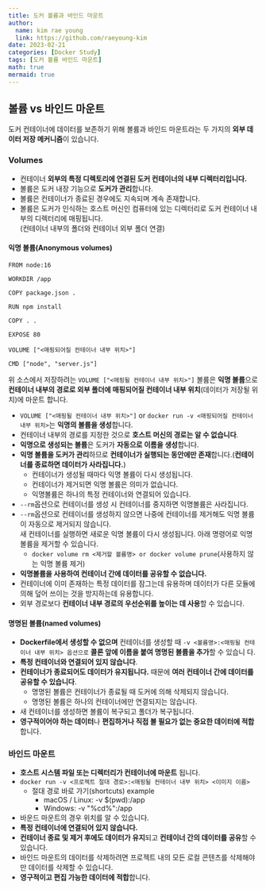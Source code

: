 ```yaml
---
title: 도커 볼륨과 바인드 마운트
author:
  name: kim rae young
  link: https://github.com/raeyoung-kim
date: 2023-02-21
categories: [Docker Study]
tags: [도커 볼륨 바인드 마운트]
math: true
mermaid: true
---
```


## 볼륨 vs 바인드 마운트

도커 컨테이너에 데이터를 보존하기 위해 볼륨과 바인드 마운트라는 두 가지의 **외부 데이터 저장 메커니즘**이 있습니다.

### Volumes

-   컨테이너 **외부의 특정 디렉토리에 연결된 도커 컨테이너의 내부 디렉터리입니다.**
-   볼륨은 도커 내장 기능으로 **도커가 관리**합니다.
-   볼륨은 컨테이너가 종료된 경우에도 지속되며 계속 존재합니다.
-   볼륨은 도커가 인식하는 호스트 머신인 컴퓨터에 있는 디렉터리로 도커 컨테이너 내부의 디렉터리에 매핑됩니다.  
    (컨테이너 내부의 폴더와 컨테이너 외부 폴더 연결)

#### 익명 볼륨(Anonymous volumes)

```
FROM node:16

WORKDIR /app

COPY package.json .

RUN npm install

COPY . .

EXPOSE 80

VOLUME ["<매핑되어질 컨테이너 내부 위치>"]

CMD ["node", "server.js"]
```

위 소스에서 저장하려는 `VOLUME ["<매핑될 컨테이너 내부 위치>"]` 볼륨은 **익명 볼륨**으로 **컨테이너 내부의 경로로 외부 폴더에 매핑되어질 컨테이너 내부 위치**(데이터가 저장될 위치)에 마운트 합니다.

-   `VOLUME ["<매핑될 컨테이너 내부 위치>"]` or `docker run -v <매핑되어질 컨테이너 내부 위치>`는 **익명의 볼륨을 생성**합니다.
-   컨테이너 내부의 경로를 지정한 것으로 **호스트 머신의 경로는 알 수 없습니다**.
-   **익명으로 생성되는 볼륨**은 도커가 **자동으로 이름을 생성**합니다.
-   **익명 볼륨을 도커가 관리**하므로 **컨테이너가 실행되는 동안에만 존재**합니다.(**컨테이너를 종료하면 데이터가 사라집니다.**)
    -   컨테이너가 생성될 때마다 익명 볼륨이 다시 생성됩니다.
    -   컨테이너가 제거되면 익명 볼륨은 의미가 없습니다.
    -   익명볼륨은 하나의 특정 컨테이너와 연결되어 있습니다.
-   `--rm`옵션으로 컨테이너를 생성 시 컨테이너를 중지하면 익명볼륨은 사라집니다.
-   `--rm`옵션으로 컨테이너를 생성하지 않으면 나중에 컨테이너를 제거해도 익명 볼륨이 자동으로 제거되지 않습니다.  
    새 컨테이너를 실행하면 새로운 익명 볼륨이 다시 생성됩니다. 아래 명령어로 익명 볼륨을 제거할 수 있습니다.
    -   `docker volume rm <제거할 볼륨명> or docker volume prune`(사용하지 않는 익명 볼륨 제거)
-   **익명볼륨을 사용하여 컨테이너 간에 데이터를 공유할 수 없습니다.**
-   컨테이너에 이미 존재하는 특정 데이터를 잠그는데 유용하며 데이터가 다른 모듈에 의해 덮어 쓰이는 것을 방지하는데 유용합니다.
-   외부 경로보다 **컨테이너 내부 경로의 우선순위를 높이는 데 사용**할 수 있습니다.

#### 명명된 볼륨(named volumes)

-   **Dockerfile에서 생성할 수 없으며** 컨테이너를 생성할 때 `-v <볼륨명>:<매핑될 컨테이너 내부 위치> 옵션으로` **콜론 앞에 이름을 붙여 명명된 볼륨을 추가**할 수 있습니 다.
-   **특정 컨테이너와 연결되어 있지 않습니다**.
-   **컨테이너가 종료되어도 데이터가 유지됩니다.** 때문에 **여러 컨테이너 간에 데이터를 공유할 수 있습니다**.
    -   명명된 볼륨은 컨테이너가 종료될 때 도커에 의해 삭제되지 않습니다.
    -   명명된 볼륨은 하나의 컨테이너에만 연결되지는 않습니다.
-   새 컨테이너를 생성하면 볼륨이 복구되고 폴더가 복구됩니다.
-   **영구적이어야 하는 데이터**나 **편집하거나 직접 볼 필요가 없는 중요한 데이터에 적합**합니다.

### 바인드 마운트

-   **호스트 시스템 파일 또는 디렉터리가 컨테이너에 마운트** 됩니다.
-   `docker run -v <프로젝트 절대 경로>:<매핑될 컨테이너 내부 위치> <이미지 이름>`
    -   절대 경로 바로 가기(shortcuts) example
        -   macOS / Linux: -v $(pwd):/app
        -   Windows: -v "%cd%":/app
-   바운드 마운트의 경우 위치를 알 수 있습니다.
-   **특정 컨테이너에 연결되어 있지 않습니다.**
-   **컨테이너 종료 및 제거 후에도 데이터가 유지**되고 **컨테이너 간의 데이터를 공유**할 수 있습니다.
-   바인드 마운트의 데이터를 삭제하려면 프로젝트 내의 모든 로컬 콘텐츠를 삭제해야만 데이터를 삭제할 수 있습니다.
-   **영구적이고 편집 가능한 데이터에 적합**합니다.
